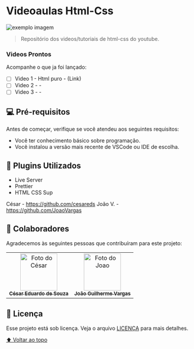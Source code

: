 # Videoaulas Html-Css

<img src="exemplo-image.png" alt="exemplo imagem">

> Repositório dos videos/tutoriais de html-css do youtube.

### Videos Prontos

Acompanhe o que ja foi lançado:

- [ ] Video 1 - Html puro - (Link)
- [ ] Video 2 - -
- [ ] Video 3 - -

## 💻 Pré-requisitos

Antes de começar, verifique se você atendeu aos seguintes requisitos:
<!---Estes são apenas requisitos de exemplo. Adicionar, duplicar ou remover conforme necessário--->
* Você ter conhecimento básico sobre programação.
* Você instalou a versão mais recente de VSCode ou IDE de escolha.

## 🚀 Plugins Utilizados

* Live Server
* Prettier
* HTML CSS Sup

César - https://github.com/cesareds
João V. - https://github.com/JoaoVargas


## 🤝 Colaboradores

Agradecemos às seguintes pessoas que contribuíram para este projeto:

<table>
  <tr>
    <td align="center">
      <a href="https://github.com/cesareds">
        <img src="https://avatars.githubusercontent.com/u/102890588?v=4" width="100px;" alt="Foto do César"/><br>
        <sub>
          <b>César Eduardo de Souza</b>
        </sub>
      </a>
    </td>
    <td align="center">
      <a href="https://github.com/JoaoVargas">
        <img src="https://media-exp1.licdn.com/dms/image/C4D03AQHh2wxbO8QxUQ/profile-displayphoto-shrink_200_200/0/1639434922436?e=2147483647&v=beta&t=KkmIGCFdYGe1oJnT4EW2oST_L5Kzaj67SZJOWQgtHB4" width="100px;" alt="Foto do Joao"/><br>
        <sub>
          <b>João Guilherme Vargas</b>
        </sub>
      </a>
    </td>
  </tr>
</table>

## 📝 Licença

Esse projeto está sob licença. Veja o arquivo [LICENÇA](LICENSE.md) para mais detalhes.

[⬆ Voltar ao topo](#Videoaulas-HtmlCss)<br>
